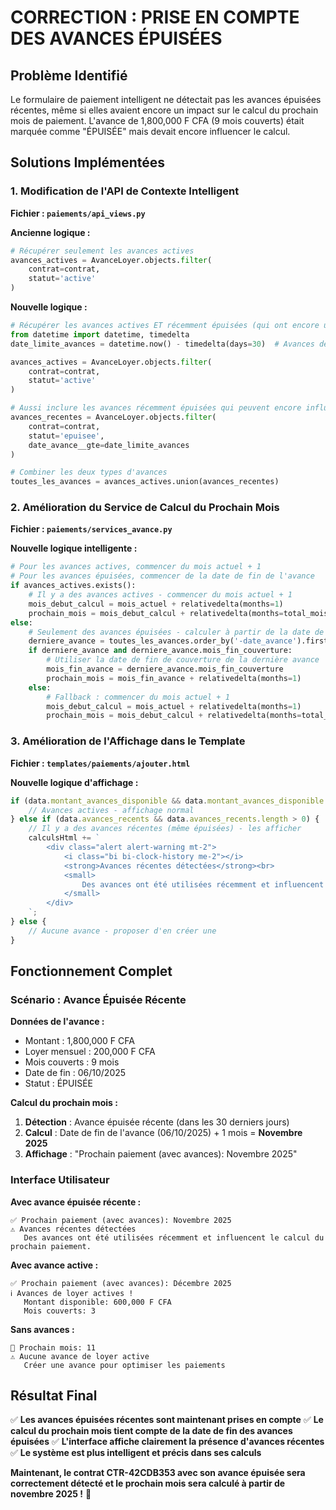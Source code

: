 # CORRECTION : PRISE EN COMPTE DES AVANCES ÉPUISÉES

## Problème Identifié

Le formulaire de paiement intelligent ne détectait pas les avances épuisées récentes, même si elles avaient encore un impact sur le calcul du prochain mois de paiement. L'avance de 1,800,000 F CFA (9 mois couverts) était marquée comme "ÉPUISÉE" mais devait encore influencer le calcul.

## Solutions Implémentées

### 1. **Modification de l'API de Contexte Intelligent**

**Fichier : `paiements/api_views.py`**

**Ancienne logique :**
```python
# Récupérer seulement les avances actives
avances_actives = AvanceLoyer.objects.filter(
    contrat=contrat,
    statut='active'
)
```

**Nouvelle logique :**
```python
# Récupérer les avances actives ET récemment épuisées (qui ont encore un impact)
from datetime import datetime, timedelta
date_limite_avances = datetime.now() - timedelta(days=30)  # Avances des 30 derniers jours

avances_actives = AvanceLoyer.objects.filter(
    contrat=contrat,
    statut='active'
)

# Aussi inclure les avances récemment épuisées qui peuvent encore influencer le prochain paiement
avances_recentes = AvanceLoyer.objects.filter(
    contrat=contrat,
    statut='epuisee',
    date_avance__gte=date_limite_avances
)

# Combiner les deux types d'avances
toutes_les_avances = avances_actives.union(avances_recentes)
```

### 2. **Amélioration du Service de Calcul du Prochain Mois**

**Fichier : `paiements/services_avance.py`**

**Nouvelle logique intelligente :**
```python
# Pour les avances actives, commencer du mois actuel + 1
# Pour les avances épuisées, commencer de la date de fin de l'avance
if avances_actives.exists():
    # Il y a des avances actives - commencer du mois actuel + 1
    mois_debut_calcul = mois_actuel + relativedelta(months=1)
    prochain_mois = mois_debut_calcul + relativedelta(months=total_mois_couverts)
else:
    # Seulement des avances épuisées - calculer à partir de la date de fin de la dernière avance
    derniere_avance = toutes_les_avances.order_by('-date_avance').first()
    if derniere_avance and derniere_avance.mois_fin_couverture:
        # Utiliser la date de fin de couverture de la dernière avance
        mois_fin_avance = derniere_avance.mois_fin_couverture
        prochain_mois = mois_fin_avance + relativedelta(months=1)
    else:
        # Fallback : commencer du mois actuel + 1
        mois_debut_calcul = mois_actuel + relativedelta(months=1)
        prochain_mois = mois_debut_calcul + relativedelta(months=total_mois_couverts)
```

### 3. **Amélioration de l'Affichage dans le Template**

**Fichier : `templates/paiements/ajouter.html`**

**Nouvelle logique d'affichage :**
```javascript
if (data.montant_avances_disponible && data.montant_avances_disponible > 0) {
    // Avances actives - affichage normal
} else if (data.avances_recents && data.avances_recents.length > 0) {
    // Il y a des avances récentes (même épuisées) - les afficher
    calculsHtml += `
        <div class="alert alert-warning mt-2">
            <i class="bi bi-clock-history me-2"></i>
            <strong>Avances récentes détectées</strong><br>
            <small>
                Des avances ont été utilisées récemment et influencent le calcul du prochain paiement.
            </small>
        </div>
    `;
} else {
    // Aucune avance - proposer d'en créer une
}
```

## Fonctionnement Complet

### **Scénario : Avance Épuisée Récente**

**Données de l'avance :**
- Montant : 1,800,000 F CFA
- Loyer mensuel : 200,000 F CFA
- Mois couverts : 9 mois
- Date de fin : 06/10/2025
- Statut : ÉPUISÉE

**Calcul du prochain mois :**
1. **Détection** : Avance épuisée récente (dans les 30 derniers jours)
2. **Calcul** : Date de fin de l'avance (06/10/2025) + 1 mois = **Novembre 2025**
3. **Affichage** : "Prochain paiement (avec avances): Novembre 2025"

### **Interface Utilisateur**

**Avec avance épuisée récente :**
```
✅ Prochain paiement (avec avances): Novembre 2025
⚠️ Avances récentes détectées
   Des avances ont été utilisées récemment et influencent le calcul du prochain paiement.
```

**Avec avance active :**
```
✅ Prochain paiement (avec avances): Décembre 2025
ℹ️ Avances de loyer actives !
   Montant disponible: 600,000 F CFA
   Mois couverts: 3
```

**Sans avances :**
```
📅 Prochain mois: 11
⚠️ Aucune avance de loyer active
   Créer une avance pour optimiser les paiements
```

## Résultat Final

✅ **Les avances épuisées récentes sont maintenant prises en compte**
✅ **Le calcul du prochain mois tient compte de la date de fin des avances épuisées**
✅ **L'interface affiche clairement la présence d'avances récentes**
✅ **Le système est plus intelligent et précis dans ses calculs**

**Maintenant, le contrat CTR-42CDB353 avec son avance épuisée sera correctement détecté et le prochain mois sera calculé à partir de novembre 2025 !** 🎉
